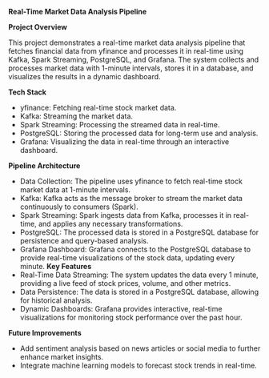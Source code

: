**Real-Time Market Data Analysis Pipeline**

**Project Overview**


This project demonstrates a real-time market data analysis pipeline that fetches financial data from yfinance and processes it in real-time using Kafka, Spark Streaming, PostgreSQL, and Grafana. The system collects and processes market data with 1-minute intervals, stores it in a database, and visualizes the results in a dynamic dashboard.

**Tech Stack**
- yfinance: Fetching real-time stock market data.
- Kafka: Streaming the market data.
- Spark Streaming: Processing the streamed data in real-time.
- PostgreSQL: Storing the processed data for long-term use and analysis.
- Grafana: Visualizing the data in real-time through an interactive dashboard.

  
**Pipeline Architecture**
- Data Collection:
The pipeline uses yfinance to fetch real-time stock market data at 1-minute intervals.
- Kafka:
Kafka acts as the message broker to stream the market data continuously to consumers (Spark).
- Spark Streaming:
Spark ingests data from Kafka, processes it in real-time, and applies any necessary transformations.
- PostgreSQL:
The processed data is stored in a PostgreSQL database for persistence and query-based analysis.
- Grafana Dashboard:
Grafana connects to the PostgreSQL database to provide real-time visualizations of the stock data, updating every minute.
**Key Features**
- Real-Time Data Streaming: The system updates the data every 1 minute, providing a live feed of stock prices, volume, and other metrics.
- Data Persistence: The data is stored in a PostgreSQL database, allowing for historical analysis.
- Dynamic Dashboards: Grafana provides interactive, real-time visualizations for monitoring stock performance over the past hour.

**Future Improvements**

- Add sentiment analysis based on news articles or social media to further enhance market insights.
- Integrate machine learning models to forecast stock trends in real-time.

